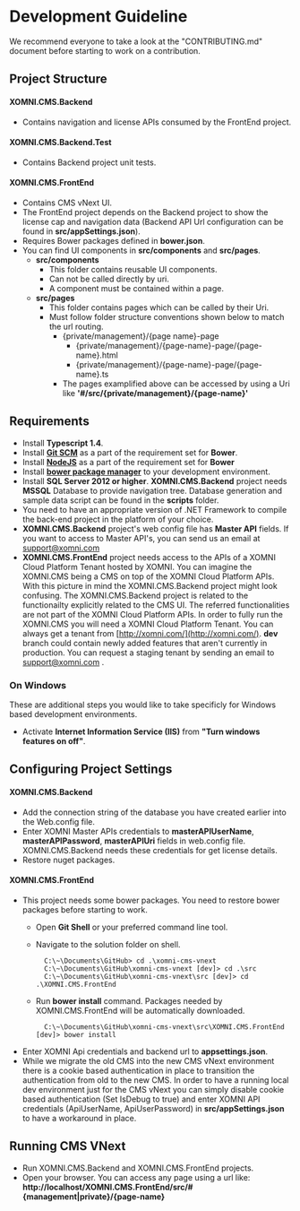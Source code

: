 # Development Guideline

We recommend everyone to take a look at the "CONTRIBUTING.md" document before starting to work on a contribution.

## Project Structure

#### XOMNI.CMS.Backend

* Contains navigation and license APIs consumed by the FrontEnd project.

#### XOMNI.CMS.Backend.Test

* Contains Backend project unit tests.

#### XOMNI.CMS.FrontEnd
  
  * Contains CMS vNext UI.
  * The FrontEnd project depends on the Backend project to show the license cap and navigation data (Backend API Url configuration can be found in **src/appSettings.json**).
  * Requires Bower packages defined in **bower.json**.
  * You can find UI components in **src/components** and **src/pages**.
    * **src/components**
      * This folder contains reusable UI components.
      * Can not be called directly by uri.
      * A component must be contained within a page.
    * **src/pages**
      * This folder contains pages which can be called by their Uri.
      * Must follow folder structure conventions shown below to match the url routing.
        * {private/management}/{page name}-page
          * {private/management}/{page-name}-page/{page-name}.html
          * {private/management}/{page-name}-page/{page-name}.ts
        * The pages examplified above can be accessed by using a Uri like **'#/src/{private/management}/{page-name}'**

## Requirements
*  Install **Typescript 1.4**.
*  Install [**Git SCM**](http://git-scm.com/) as a part of the requirement set for **Bower**.
*  Install [**NodeJS**](https://nodejs.org/) as a part of the requirement set for **Bower**
*  Install [**bower package manager**](http://bower.io) to your development environment. 
*  Install **SQL Server 2012 or higher**. **XOMNI.CMS.Backend** project needs **MSSQL** Database to provide navigation tree. Database generation and sample data script can be found in the **scripts** folder.
*  You need to have an appropriate version of .NET Framework to compile the back-end project in the platform of your choice.
*  **XOMNI.CMS.Backend** project's web config file has **Master API** fields. If you want to access to Master API's, you can send us an email at  [support@xomni.com](mailto:support@xomni.com) 
*  **XOMNI.CMS.FrontEnd** project needs access to the APIs of a XOMNI Cloud Platform Tenant hosted by XOMNI. You can imagine the XOMNI.CMS being a CMS on top of the XOMNI Cloud Platform APIs. With this picture in mind the XOMNI.CMS.Backend project might look confusing. The XOMNI.CMS.Backend project is related to the functionailty explicitly related to the CMS UI. The referred functionalities are not part of the XOMNI Cloud Platform APIs. In order to fully run the XOMNI.CMS you will need a XOMNI Cloud Platform Tenant. You can always get a tenant from [http://xomni.com/](http://xomni.com/). **dev** branch could contain newly added features that aren't currently in production. You can request a staging tenant by sending an email to [support@xomni.com](mailto:support@xomni.com) . 

### On Windows
These are additional steps you would like to take specificly for Windows based development environments.
*  Activate **Internet Information Service (IIS)** from **"Turn windows features on off"**.

## Configuring Project Settings

#### XOMNI.CMS.Backend

* Add the connection string of the database you have created earlier into the Web.config file. 
* Enter XOMNI Master APIs credentials to **masterAPIUserName**, **masterAPIPassword**, **masterAPIUri** fields in web.config file. XOMNI.CMS.Backend needs these credentials for get license details.
* Restore nuget packages.

#### XOMNI.CMS.FrontEnd

* This project needs some bower packages. You need to restore bower packages before starting to work.
	* Open **Git Shell** or your preferred command line tool. 
	* Navigate to the solution folder on shell.
		
			C:\~\Documents\GitHub> cd .\xomni-cms-vnext
			C:\~\Documents\GitHub\xomni-cms-vnext [dev]> cd .\src
			C:\~\Documents\GitHub\xomni-cms-vnext\src [dev]> cd .\XOMNI.CMS.FrontEnd
	* Run **bower install** command. Packages needed by XOMNI.CMS.FrontEnd will be automatically downloaded.
	
			C:\~\Documents\GitHub\xomni-cms-vnext\src\XOMNI.CMS.FrontEnd [dev]> bower install
* Enter XOMNI Api credentials and backend url to **appsettings.json**.
* While we migrate the old CMS into the new CMS vNext environment there is a cookie based authentication in place to transition the authentication from old to the new CMS. In order to have a running local dev environment just for the CMS vNext you can simply disable cookie based authentication (Set IsDebug to true) and enter XOMNI API credentials (ApiUserName, ApiUserPassword) in **src/appSettings.json** to have a workaround in place.

## Running CMS VNext

* Run XOMNI.CMS.Backend and XOMNI.CMS.FrontEnd projects.
* Open your browser. You can access any page using a url like: **http://localhost/XOMNI.CMS.FrontEnd/src/#{management|private}/{page-name}**

